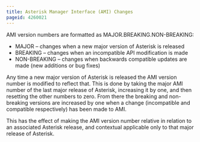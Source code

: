 ```yaml
---
title: Asterisk Manager Interface (AMI) Changes
pageid: 4260021
---
```


AMI version numbers are formatted as MAJOR.BREAKING.NON-BREAKING:

* MAJOR – changes when a new major version of Asterisk is released
* BREAKING – changes when an incompatible API modification is made
* NON-BREAKING – changes when backwards compatible updates are made (new additions or bug fixes)

Any time a new major version of Asterisk is released the AMI version number is modified to reflect that. This is done by taking the major AMI number of the last major release of Asterisk, increasing it by one, and then resetting the other numbers to zero. From there the breaking and non-breaking versions are increased by one when a change (incompatible and compatible respectively) has been made to AMI.

This has the effect of making the AMI version number relative in relation to an associated Asterisk release, and contextual applicable only to that major release of Asterisk.

